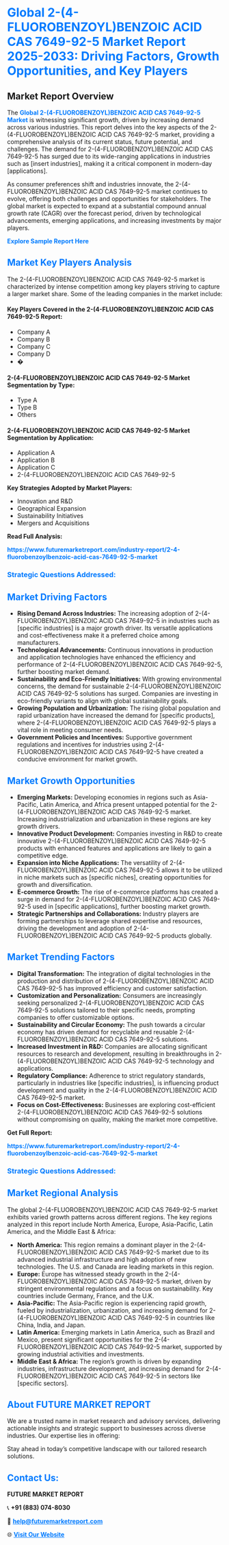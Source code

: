 <h1 style="color: #007BFF;">Global 2-(4-FLUOROBENZOYL)BENZOIC ACID CAS 7649-92-5 Market Report 2025-2033: Driving Factors, Growth Opportunities, and Key Players</h1>

<section id="overview">
<h2>Market Report Overview</h2>
<p>The <a href="https://www.futuremarketreport.com/industry-report/2-4-fluorobenzoylbenzoic-acid-cas-7649-92-5-market" style="color: #007BFF; text-decoration: none;"><strong>Global 2-(4-FLUOROBENZOYL)BENZOIC ACID CAS 7649-92-5 Market</strong></a> is witnessing significant growth, driven by increasing demand across various industries. This report delves into the key aspects of the 2-(4-FLUOROBENZOYL)BENZOIC ACID CAS 7649-92-5 market, providing a comprehensive analysis of its current status, future potential, and challenges. The demand for 2-(4-FLUOROBENZOYL)BENZOIC ACID CAS 7649-92-5 has surged due to its wide-ranging applications in industries such as [insert industries], making it a critical component in modern-day [applications].</p>
<p>As consumer preferences shift and industries innovate, the 2-(4-FLUOROBENZOYL)BENZOIC ACID CAS 7649-92-5 market continues to evolve, offering both challenges and opportunities for stakeholders. The global market is expected to expand at a substantial compound annual growth rate (CAGR) over the forecast period, driven by technological advancements, emerging applications, and increasing investments by major players.</p>
</section>

<section id="overview">
<p><a href="https://www.futuremarketreport.com/request-sample/reportId=111727" style="color: #007BFF; text-decoration: none;"><strong>Explore Sample Report Here</strong></a></p>
</section>

<section id="key-players">
<h2 style="color: #007BFF;">Market Key Players Analysis</h2>
<p>The 2-(4-FLUOROBENZOYL)BENZOIC ACID CAS 7649-92-5 market is characterized by intense competition among key players striving to capture a larger market share. Some of the leading companies in the market include:</p>
<h4>Key Players Covered in the 2-(4-FLUOROBENZOYL)BENZOIC ACID CAS 7649-92-5 Report:</h4>
<ul><li>Company A</li><li>Company B</li><li>Company C</li><li>Company D</li><li>�</li></ul>
<h4>2-(4-FLUOROBENZOYL)BENZOIC ACID CAS 7649-92-5 Market Segmentation by Type:</h4>
<ul><li>Type A</li><li>Type B</li><li>Others</li></ul>

<h4>2-(4-FLUOROBENZOYL)BENZOIC ACID CAS 7649-92-5 Market Segmentation by Application:</h4>
<ul><li>Application A</li><li>Application B</li><li>Application C</li><li>2-(4-FLUOROBENZOYL)BENZOIC ACID CAS 7649-92-5</li></ul>
<p><strong>Key Strategies Adopted by Market Players:</strong></p>
<ul>
<li>Innovation and R&D</li>
<li>Geographical Expansion</li>
<li>Sustainability Initiatives</li>
<li>Mergers and Acquisitions</li>
</ul>
</section>

<section>
<p><strong>Read Full Analysis: </strong></p><a href="https://www.futuremarketreport.com/industry-report/2-4-fluorobenzoylbenzoic-acid-cas-7649-92-5-market" style="color: #007BFF; text-decoration: none;"><strong>https://www.futuremarketreport.com/industry-report/2-4-fluorobenzoylbenzoic-acid-cas-7649-92-5-market</strong></a>
<h3 style="color: #007BFF;">Strategic Questions Addressed:</h3>
</section>

<section id="driving-factors">
<h2 style="color: #007BFF;">Market Driving Factors</h2>
<ul>
<li><strong>Rising Demand Across Industries:</strong> The increasing adoption of 2-(4-FLUOROBENZOYL)BENZOIC ACID CAS 7649-92-5 in industries such as [specific industries] is a major growth driver. Its versatile applications and cost-effectiveness make it a preferred choice among manufacturers.</li>
<li><strong>Technological Advancements:</strong> Continuous innovations in production and application technologies have enhanced the efficiency and performance of 2-(4-FLUOROBENZOYL)BENZOIC ACID CAS 7649-92-5, further boosting market demand.</li>
<li><strong>Sustainability and Eco-Friendly Initiatives:</strong> With growing environmental concerns, the demand for sustainable 2-(4-FLUOROBENZOYL)BENZOIC ACID CAS 7649-92-5 solutions has surged. Companies are investing in eco-friendly variants to align with global sustainability goals.</li>
<li><strong>Growing Population and Urbanization:</strong> The rising global population and rapid urbanization have increased the demand for [specific products], where 2-(4-FLUOROBENZOYL)BENZOIC ACID CAS 7649-92-5 plays a vital role in meeting consumer needs.</li>
<li><strong>Government Policies and Incentives:</strong> Supportive government regulations and incentives for industries using 2-(4-FLUOROBENZOYL)BENZOIC ACID CAS 7649-92-5 have created a conducive environment for market growth.</li>
</ul>
</section>

<section id="growth-opportunities">
<h2 style="color: #007BFF;">Market Growth Opportunities</h2>
<ul>
<li><strong>Emerging Markets:</strong> Developing economies in regions such as Asia-Pacific, Latin America, and Africa present untapped potential for the 2-(4-FLUOROBENZOYL)BENZOIC ACID CAS 7649-92-5 market. Increasing industrialization and urbanization in these regions are key growth drivers.</li>
<li><strong>Innovative Product Development:</strong> Companies investing in R&D to create innovative 2-(4-FLUOROBENZOYL)BENZOIC ACID CAS 7649-92-5 products with enhanced features and applications are likely to gain a competitive edge.</li>
<li><strong>Expansion into Niche Applications:</strong> The versatility of 2-(4-FLUOROBENZOYL)BENZOIC ACID CAS 7649-92-5 allows it to be utilized in niche markets such as [specific niches], creating opportunities for growth and diversification.</li>
<li><strong>E-commerce Growth:</strong> The rise of e-commerce platforms has created a surge in demand for 2-(4-FLUOROBENZOYL)BENZOIC ACID CAS 7649-92-5 used in [specific applications], further boosting market growth.</li>
<li><strong>Strategic Partnerships and Collaborations:</strong> Industry players are forming partnerships to leverage shared expertise and resources, driving the development and adoption of 2-(4-FLUOROBENZOYL)BENZOIC ACID CAS 7649-92-5 products globally.</li>
</ul>
</section>

<section id="trending-factors">
<h2 style="color: #007BFF;">Market Trending Factors</h2>
<ul>
<li><strong>Digital Transformation:</strong> The integration of digital technologies in the production and distribution of 2-(4-FLUOROBENZOYL)BENZOIC ACID CAS 7649-92-5 has improved efficiency and customer satisfaction.</li>
<li><strong>Customization and Personalization:</strong> Consumers are increasingly seeking personalized 2-(4-FLUOROBENZOYL)BENZOIC ACID CAS 7649-92-5 solutions tailored to their specific needs, prompting companies to offer customizable options.</li>
<li><strong>Sustainability and Circular Economy:</strong> The push towards a circular economy has driven demand for recyclable and reusable 2-(4-FLUOROBENZOYL)BENZOIC ACID CAS 7649-92-5 solutions.</li>
<li><strong>Increased Investment in R&D:</strong> Companies are allocating significant resources to research and development, resulting in breakthroughs in 2-(4-FLUOROBENZOYL)BENZOIC ACID CAS 7649-92-5 technology and applications.</li>
<li><strong>Regulatory Compliance:</strong> Adherence to strict regulatory standards, particularly in industries like [specific industries], is influencing product development and quality in the 2-(4-FLUOROBENZOYL)BENZOIC ACID CAS 7649-92-5 market.</li>
<li><strong>Focus on Cost-Effectiveness:</strong> Businesses are exploring cost-efficient 2-(4-FLUOROBENZOYL)BENZOIC ACID CAS 7649-92-5 solutions without compromising on quality, making the market more competitive.</li>
</ul>
</section>

<section>
<p><strong>Get Full Report: </strong></p><a href="https://www.futuremarketreport.com/industry-report/2-4-fluorobenzoylbenzoic-acid-cas-7649-92-5-market" style="color: #007BFF; text-decoration: none;"><strong>https://www.futuremarketreport.com/industry-report/2-4-fluorobenzoylbenzoic-acid-cas-7649-92-5-market</strong></a>
<h3 style="color: #007BFF;">Strategic Questions Addressed:</h3>
</section>


<section id="regional-analysis">
<h2 style="color: #007BFF;">Market Regional Analysis</h2>
<p>The global 2-(4-FLUOROBENZOYL)BENZOIC ACID CAS 7649-92-5 market exhibits varied growth patterns across different regions. The key regions analyzed in this report include North America, Europe, Asia-Pacific, Latin America, and the Middle East & Africa:</p>
<ul>
<li><strong>North America:</strong> This region remains a dominant player in the 2-(4-FLUOROBENZOYL)BENZOIC ACID CAS 7649-92-5 market due to its advanced industrial infrastructure and high adoption of new technologies. The U.S. and Canada are leading markets in this region.</li>
<li><strong>Europe:</strong> Europe has witnessed steady growth in the 2-(4-FLUOROBENZOYL)BENZOIC ACID CAS 7649-92-5 market, driven by stringent environmental regulations and a focus on sustainability. Key countries include Germany, France, and the U.K.</li>
<li><strong>Asia-Pacific:</strong> The Asia-Pacific region is experiencing rapid growth, fueled by industrialization, urbanization, and increasing demand for 2-(4-FLUOROBENZOYL)BENZOIC ACID CAS 7649-92-5 in countries like China, India, and Japan.</li>
<li><strong>Latin America:</strong> Emerging markets in Latin America, such as Brazil and Mexico, present significant opportunities for the 2-(4-FLUOROBENZOYL)BENZOIC ACID CAS 7649-92-5 market, supported by growing industrial activities and investments.</li>
<li><strong>Middle East & Africa:</strong> The region’s growth is driven by expanding industries, infrastructure development, and increasing demand for 2-(4-FLUOROBENZOYL)BENZOIC ACID CAS 7649-92-5 in sectors like [specific sectors].</li>
</ul>
</section>

<footer>
<h2 style="color: #007BFF;">About FUTURE MARKET REPORT</h2>
<p>We are a trusted name in market research and advisory services, delivering actionable insights and strategic support to businesses across diverse industries. Our expertise lies in offering:</p>

<p>Stay ahead in today’s competitive landscape with our tailored research solutions.</p>

<h2 style="color: #007BFF;">Contact Us:</h2>
<p><strong>FUTURE MARKET REPORT</strong></p>
<p>📞 <strong>+91 (883) 074-8030</strong></p>
<p>📧 <strong><a href="mailto:help@futuremarketreport.com" style="color: #007BFF;">help@futuremarketreport.com</a></strong></p>
<p>🌐 <strong><a href="https://www.futuremarketreport.com/" style="color: #007BFF;">Visit Our Website</a></strong></p>
</footer>